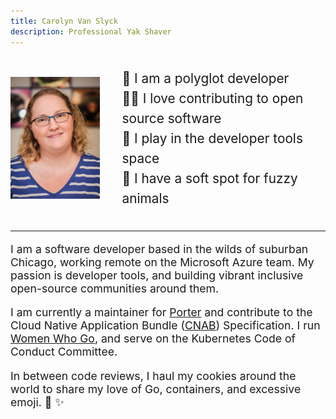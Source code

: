 ```yaml
---
title: Carolyn Van Slyck
description: Professional Yak Shaver
---
```


<div style="display:flex; justify-content:center; align-items:center;">

  <a href="/images/carolynvs.jpg"><img src="/images/carolynvs.small.jpg" class="borderless" alt="photo of carolyn" width="200px"/></a>

  <ul style="list-style-type:none; font-size: 1.3rem; line-height: 2rem;">
      <li>🦄 I am a polyglot developer</li>
      <li>👨‍🚒 I love contributing to open source software</li>
      <li>🐳 I play in the developer tools space</li>
      <li>🦁 I have a soft spot for fuzzy animals</li>
  </ul>
</div>

<hr />

<p style="font-size: 1.1rem;">
  I am a software developer based in the wilds of suburban Chicago, working
  remote on the Microsoft Azure team. My passion is developer tools, and building vibrant
  inclusive open-source communities around them.
<p style="font-size: 1.1rem;">
  I am currently a maintainer for
  <a href="https://porter.sh">Porter</a> and contribute to the Cloud Native Application Bundle (<a href="http://deislabs.io/cnab">CNAB</a>) Specification. I run
  <a href="https://womenwhogo.org">Women Who Go</a>,
  and serve on the Kubernetes Code of Conduct Committee.
</p>
<p style="font-size: 1.1rem;">
  In between code reviews, I haul my cookies around the world to share my
  love of Go, containers, and excessive emoji. 🌈 ✨
</p>

<div id="social-media">
    <a href="https://github.com/carolynvs" class="fa fa-github fa-2x" title="GitHub"></a>
    <a href="https://www.linkedin.com/in/vanslyck" class="fa fa-linkedin fa-2x" title="LinkedIn"></a>
    <a href="https://twitter.com/carolynvs" class="fa fa-twitter fa-2x" title="Twitter"></a>
</div>
